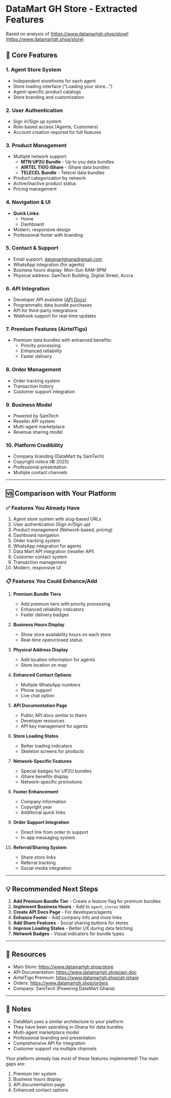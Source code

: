 # DataMart GH Store - Extracted Features

Based on analysis of [https://www.datamartgh.shop/store](https://www.datamartgh.shop/store)

## 🔑 Core Features

### 1. **Agent Store System**
- Independent storefronts for each agent
- Store loading interface ("Loading your store...")
- Agent-specific product catalogs
- Store branding and customization

### 2. **User Authentication**
- Sign in/Sign up system
- Role-based access (Agents, Customers)
- Account creation required for full features

### 3. **Product Management**
- Multiple network support:
  - **MTN UP2U Bundle** - Up to you data bundles
  - **AIRTEL TIGO iShare** - iShare data bundles
  - **TELECEL Bundle** - Telecel data bundles
- Product categorization by network
- Active/Inactive product status
- Pricing management

### 4. **Navigation & UI**
- **Quick Links**:
  - Home
  - Dashboard
- Modern, responsive design
- Professional footer with branding

### 5. **Contact & Support**
- Email support: datamartghana@gmail.com
- WhatsApp integration (for agents)
- Business hours display: Mon-Sun 8AM-9PM
- Physical address: SamTech Building, Digital Street, Accra

### 6. **API Integration**
- Developer API available ([API Docs](https://www.datamartgh.shop/api-doc))
- Programmatic data bundle purchases
- API for third-party integrations
- Webhook support for real-time updates

### 7. **Premium Features** (AirtelTigo)
- Premium data bundles with enhanced benefits:
  - Priority processing
  - Enhanced reliability
  - Faster delivery

### 8. **Order Management**
- Order tracking system
- Transaction history
- Customer support integration

### 9. **Business Model**
- Powered by SamTech
- Reseller API system
- Multi-agent marketplace
- Revenue sharing model

### 10. **Platform Credibility**
- Company branding (DataMart by SamTech)
- Copyright notice (© 2025)
- Professional presentation
- Multiple contact channels

---

## 🆚 Comparison with Your Platform

### ✅ Features You Already Have
1. Agent store system with slug-based URLs
2. User authentication (Sign in/Sign up)
3. Product management (Network-based, pricing)
4. Dashboard navigation
5. Order tracking system
6. WhatsApp integration for agents
7. Data Mart API integration (reseller API)
8. Customer contact system
9. Transaction management
10. Modern, responsive UI

### 📋 Features You Could Enhance/Add

1. **Premium Bundle Tiers**
   - Add premium tiers with priority processing
   - Enhanced reliability indicators
   - Faster delivery badges

2. **Business Hours Display**
   - Show store availability hours on each store
   - Real-time open/closed status

3. **Physical Address Display**
   - Add location information for agents
   - Store location on map

4. **Enhanced Contact Options**
   - Multiple WhatsApp numbers
   - Phone support
   - Live chat option

5. **API Documentation Page**
   - Public API docs similar to theirs
   - Developer resources
   - API key management for agents

6. **Store Loading States**
   - Better loading indicators
   - Skeleton screens for products

7. **Network-Specific Features**
   - Special badges for UP2U bundles
   - iShare benefits display
   - Network-specific promotions

8. **Footer Enhancement**
   - Company information
   - Copyright year
   - Additional quick links

9. **Order Support Integration**
   - Direct link from order to support
   - In-app messaging system

10. **Referral/Sharing System**
    - Share store links
    - Referral tracking
    - Social media integration

---

## 💡 Recommended Next Steps

1. **Add Premium Bundle Tier** - Create a feature flag for premium bundles
2. **Implement Business Hours** - Add to `agent_stores` table
3. **Create API Docs Page** - For developers/agents
4. **Enhance Footer** - Add company info and more links
5. **Add Share Features** - Social sharing buttons for stores
6. **Improve Loading States** - Better UX during data fetching
7. **Network Badges** - Visual indicators for bundle types

---

## 🔗 Resources

- Main Store: https://www.datamartgh.shop/store
- API Documentation: https://www.datamartgh.shop/api-doc
- AirtelTigo Premium: https://www.datamartgh.shop/at-ishare
- Orders: https://www.datamartgh.shop/orders
- Company: SamTech (Powering DataMart Ghana)

---

## 📝 Notes

- DataMart uses a similar architecture to your platform
- They have been operating in Ghana for data bundles
- Multi-agent marketplace model
- Professional branding and presentation
- Comprehensive API for integration
- Customer support via multiple channels

Your platform already has most of these features implemented! The main gaps are:
1. Premium tier system
2. Business hours display
3. API documentation page
4. Enhanced contact options


